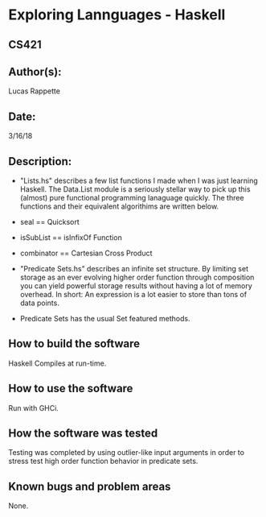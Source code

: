 # Exploring Lannguages - Haskell
## CS421

## Author(s):

Lucas Rappette

## Date:

3/16/18


## Description:

- "Lists.hs" describes a few list functions I made when I was just learning Haskell. The Data.List module is a seriously stellar way to pick up
this (almost) pure functional programming lanaguage quickly. The three functions and their equivalent algorithims are written below.
 - seal == Quicksort
 - isSubList == isInfixOf Function
 - combinator == Cartesian Cross Product

- "Predicate Sets.hs" describes an infinite set structure. By limiting set storage as an ever evolving higher order function through composition
you can yield powerful storage results without having a lot of memory overhead. In short: An expression is a lot easier to store than tons of data points.

- Predicate Sets has the usual Set featured methods.

## How to build the software

Haskell Compiles at run-time.


## How to use the software

Run with GHCi.


## How the software was tested

Testing was completed by using outlier-like input arguments in order to stress
test high order function behavior in predicate sets.


## Known bugs and problem areas

None.